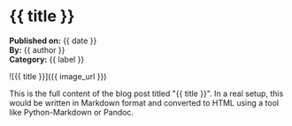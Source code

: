 # {{ title }}

**Published on:** {{ date }}  
**By:** {{ author }}  
**Category:** {{ label }}

![{{ title }}]({{ image_url }})

This is the full content of the blog post titled "{{ title }}".
In a real setup, this would be written in Markdown format and converted to HTML using a tool like Python-Markdown or Pandoc.

